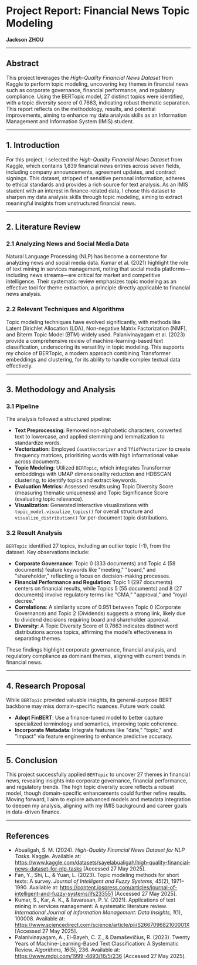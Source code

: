 # Project Report: Financial News Topic Modeling

**Jackson ZHOU**

------

## Abstract

This project leverages the *High-Quality Financial News Dataset* from Kaggle to perform topic modeling, uncovering key themes in financial news such as corporate governance, financial performance, and regulatory compliance. Using the BERTopic model, 27 distinct topics were identified, with a topic diversity score of 0.7663, indicating robust thematic separation. This report reflects on the methodology, results, and potential improvements, aiming to enhance my data analysis skills as an Information Management and Information System (IMIS) student.

------

## 1. Introduction

For this project, I selected the *High-Quality Financial News Dataset* from Kaggle, which contains 1,839 financial news entries across seven fields, including company announcements, agreement updates, and contract signings. This dataset, stripped of sensitive personal information, adheres to ethical standards and provides a rich source for text analysis. As an IMIS student with an interest in finance-related data, I chose this dataset to sharpen my data analysis skills through topic modeling, aiming to extract meaningful insights from unstructured financial news.

------

## 2. Literature Review

### 2.1 Analyzing News and Social Media Data

Natural Language Processing (NLP) has become a cornerstone for analyzing news and social media data. Kumar et al. (2021) highlight the role of text mining in services management, noting that social media platforms—including news streams—are critical for market and competitive intelligence. Their systematic review emphasizes topic modeling as an effective tool for theme extraction, a principle directly applicable to financial news analysis.

### 2.2 Relevant Techniques and Algorithms

Topic modeling techniques have evolved significantly, with methods like Latent Dirichlet Allocation (LDA), Non-negative Matrix Factorization (NMF), and Biterm Topic Model (BTM) widely used. Palanivinayagam et al. (2023) provide a comprehensive review of machine-learning-based text classification, underscoring its versatility in topic modeling. This supports my choice of BERTopic, a modern approach combining Transformer embeddings and clustering, for its ability to handle complex textual data effectively.

------

## 3. Methodology and Analysis

### 3.1 Pipeline

The analysis followed a structured pipeline:

- **Text Preprocessing**: Removed non-alphabetic characters, converted text to lowercase, and applied stemming and lemmatization to standardize words.
- **Vectorization**: Employed `CountVectorizer` and `TfidfVectorizer` to create frequency matrices, prioritizing words with high informational value across documents.
- **Topic Modeling**: Utilized `BERTopic`, which integrates Transformer embeddings with UMAP dimensionality reduction and HDBSCAN clustering, to identify topics and extract keywords.
- **Evaluation Metrics**: Assessed results using Topic Diversity Score (measuring thematic uniqueness) and Topic Significance Score (evaluating topic relevance).
- **Visualization**: Generated interactive visualizations with `topic_model.visualize_topics()` for overall structure and `visualize_distribution()` for per-document topic distributions.

### 3.2 Result Analysis

`BERTopic` identified 27 topics, including an outlier topic (-1), from the dataset. Key observations include:

- **Corporate Governance**: Topic 0 (333 documents) and Topic 4 (58 documents) feature keywords like "meeting," "board," and "shareholder," reflecting a focus on decision-making processes.
- **Financial Performance and Regulation**: Topic 1 (297 documents) centers on financial results, while Topics 5 (55 documents) and 8 (27 documents) involve regulatory terms like "CMA," "approval," and "royal decree."
- **Correlations**: A similarity score of 0.951 between Topic 0 (Corporate Governance) and Topic 2 (Dividends) suggests a strong link, likely due to dividend decisions requiring board and shareholder approval.
- **Diversity**: A Topic Diversity Score of 0.7663 indicates distinct word distributions across topics, affirming the model’s effectiveness in separating themes.

These findings highlight corporate governance, financial analysis, and regulatory compliance as dominant themes, aligning with current trends in financial news.

------

## 4. Research Proposal

While `BERTopic` provided valuable insights, its general-purpose BERT backbone may miss domain-specific nuances. Future work could:

- **Adopt FinBERT**: Use a finance-tuned model to better capture specialized terminology and semantics, improving topic coherence.
- **Incorporate Metadata**: Integrate features like "date," "topic," and "impact" via feature engineering to enhance predictive accuracy.

------

## 5. Conclusion

This project successfully applied `BERTopic` to uncover 27 themes in financial news, revealing insights into corporate governance, financial performance, and regulatory trends. The high topic diversity score reflects a robust model, though domain-specific enhancements could further refine results. Moving forward, I aim to explore advanced models and metadata integration to deepen my analysis, aligning with my IMIS background and career goals in data-driven finance.

------

## References

- Abualigah, S. M. (2024). *High-Quality Financial News Dataset for NLP Tasks*. Kaggle. Available at: https://www.kaggle.com/datasets/sayelabualigah/high-quality-financial-news-dataset-for-nlp-tasks [Accessed 27 May 2025].
- Fan, Y., Shi, L., & Yuan, L. (2023). Topic modeling methods for short texts: A survey. *Journal of Intelligent and Fuzzy Systems, 45*(2), 1971–1990. Available at: https://content.iospress.com/articles/journal-of-intelligent-and-fuzzy-systems/ifs233551 [Accessed 27 May 2025].
- Kumar, S., Kar, A. K., & Ilavarasan, P. V. (2021). Applications of text mining in services management: A systematic literature review. *International Journal of Information Management: Data Insights, 1*(1), 100008. Available at: https://www.sciencedirect.com/science/article/pii/S266709682100001X [Accessed 27 May 2025].
- Palanivinayagam, A., El-Bayeh, C. Z., & Damaševičius, R. (2023). Twenty Years of Machine-Learning-Based Text Classification: A Systematic Review. *Algorithms, 16*(5), 236. Available at: https://www.mdpi.com/1999-4893/16/5/236 [Accessed 27 May 2025].